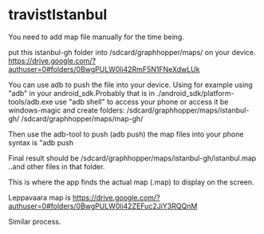 travistIstanbul
===============

You need to add map file manually for the time being. 

put this istanbul-gh folder into /sdcard/graphhopper/maps/ on your device.
https://drive.google.com/?authuser=0#folders/0BwgPULW0li42RmF5N1FNeXdwLUk

You can use adb to push the file into your device. 
Using for example using "adb" in your android_sdk.Probably that is in
./android_sdk/platform-tools/adb.exe
use "adb shell" to access your phone or access it be windows-magic and
create folders:
/sdcard/graphhopper/maps/istanbul-gh/
/sdcard/graphhopper/maps/map-gh/

Then use the adb-tool to push (adb push) the map files into your phone
syntax is "adb push <local file> <remote location>

Final result should be 
/sdcard/graphhopper/maps/istanbul-gh/istanbul.map
..and other files in that folder.

This is where the app finds the actual map (.map) to display on the screen.

Leppavaara map is
https://drive.google.com/?authuser=0#folders/0BwgPULW0li42ZEFuc2JiY3RQQnM

Similar process.
